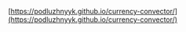 [https://podluzhnyyk.github.io/currency-convector/](https://podluzhnyyk.github.io/currency-convector/)
